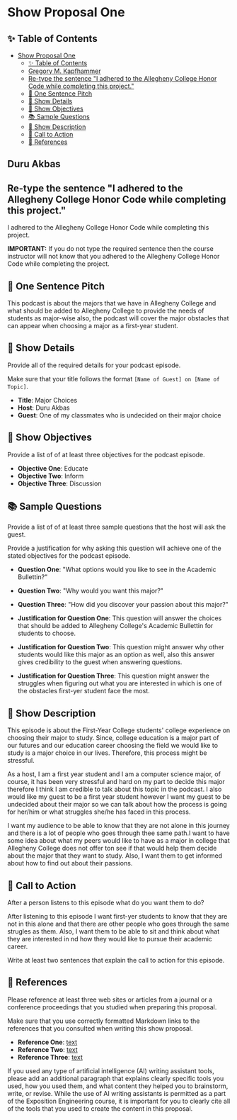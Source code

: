 # Show Proposal One

## ✨ Table of Contents

<!---toc start-->

* [Show Proposal One](#show-proposal-one)
  * [✨ Table of Contents](#-table-of-contents)
  * [Gregory M. Kapfhammer](#gregory-m-kapfhammer)
  * [Re-type the sentence "I adhered to the Allegheny College Honor Code while completing this project."](#re-type-the-sentence-i-adhered-to-the-allegheny-college-honor-code-while-completing-this-project)
  * [🏁 One Sentence Pitch](#-one-sentence-pitch)
  * [🔬 Show Details](#-show-details)
  * [📝 Show Objectives](#-show-objectives)
  * [📚 Sample Questions](#-sample-questions)
  * [🎉 Show Description](#-show-description)
  * [📢 Call to Action](#-call-to-action)
  * [🦜 References](#-references)

<!---toc end-->

## Duru Akbas

## Re-type the sentence "I adhered to the Allegheny College Honor Code while completing this project."

I adhered to the Allegheny College Honor Code while completing this project.

**IMPORTANT:** If you do not type the required sentence then the course
instructor will not know that you adhered to the Allegheny College Honor Code
while completing the project.

## 🏁 One Sentence Pitch

This podcast is about the majors that we have in Allegheny College and what should be added to Allegheny College to provide the needs of students as major-wise also, the podcast will cover the major obstacles that can appear when choosing a major as a first-year student.

## 🔬 Show Details

Provide all of the required details for your podcast episode.

Make sure that your title follows the format `[Name of Guest] on [Name of
Topic]`.

* **Title**: Major Choices
* **Host**: Duru Akbas
* **Guest**: One of my classmates who is undecided on their major choice

## 📝 Show Objectives

Provide a list of of at least three objectives for the podcast episode.

* **Objective One**: Educate
* **Objective Two**: Inform
* **Objective Three**: Discussion

## 📚 Sample Questions

Provide a list of of at least three sample questions that the host will
ask the guest.

 Provide a justification for why asking this question will achieve one of
the stated objectives for the podcast episode.

* **Question One**: "What options would you like to see in the Academic Bullettin?"
* **Question Two**: "Why would you want this major?"
* **Question Three**: "How did you discover your passion about this major?"

* **Justification for Question One**: This question will answer the choices that should be added to Allegheny College's Academic Bullettin for students to choose.

* **Justification for Question Two**: This question might answer why other students would like this major as an option as well, also this answer gives credibility to the guest when answering questions.

* **Justification for Question Three**: This question might answer the struggles when figuring out what you are interested in which is one of the obstacles first-yer student face the most.

## 🎉 Show Description

This episode is about the First-Year College students' college experience on choosing their major to study. Since, college education is a major part of our futures and our education career choosing the field we would like to study is a major choice in our lives. Therefore, this process might be stressful.

As a host, I am a first year student and I am a computer science major, of course, it has been very stressful and hard on my part to decide this major therefore I think I am credible to talk about this topic in the podcast. I also would like my guest to be a first year student however I want my guest to be undecided about their major so we can talk about how the process is going for her/him or what struggles she/he has faced in this process.

I want my audience to be able to know that they are not alone in this journey and there is a lot of people who goes through thee same path.I want to have some idea about what my peers would like to have as a major in college that Allegheny College does not offer ton see if that would help them decide about the major that they want to study. Also, I want them to get informed about how to find out about their passions.


## 📢 Call to Action

After a person listens to this episode what do you want them to do?

After listening to this episode I want first-yer students to know that they are not in this alone and that there are other people who goes through the same strugles as them. Also, I want them to be able to sit and think about what they are interested in nd how they would like to pursue their academic career.

Write at least two sentences that explain the call to action for this episode.

## 🦜 References

Please reference at least three web sites or articles from a journal or a
conference proceedings that you studied when preparing this proposal.

Make sure that you use correctly formatted Markdown links to the
references that you consulted when writing this show proposal.

* **Reference One**: [text](https://medium.com/@owenshapleigh/major-problem-3832aec05d28)
* **Reference Two**: [text](https://www.forbes.com/sites/theyec/2023/03/27/10-tips-for-building-a-successful-podcast/?sh=5e40c0816ede)
* **Reference Three**: [text](https://open.spotify.com/show/1HFVqYMWgebqUUjeZR6xZj)

If you used any type of artificial intelligence (AI) writing assistant
tools, please add an additional paragraph that explains clearly specific tools
you used, how you used them, and what content they helped you to brainstorm,
write, or revise. While the use of AI writing assistants is permitted as a part
of the Exposition Engineering course, it is important for you to clearly cite
all of the tools that you used to create the content in this proposal.
